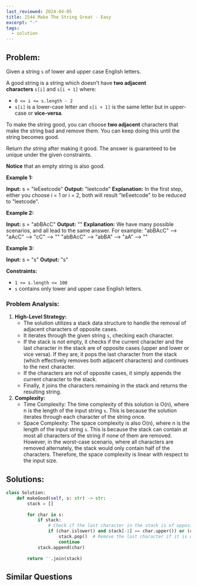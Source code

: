 ```yaml
---
last_reviewed: 2024-04-05
title: 1544 Make The String Great - Easy
excerpt: "-"
tags:
  - solution
---
```

## Problem:
Given a string `s` of lower and upper case English letters.

A good string is a string which doesn't have **two adjacent characters** `s[i]` and `s[i + 1]` where:

- `0 <= i <= s.length - 2`
- `s[i]` is a lower-case letter and `s[i + 1]` is the same letter but in upper-case or **vice-versa**.

To make the string good, you can choose **two adjacent** characters that make the string bad and remove them. You can keep doing this until the string becomes good.

Return _the string_ after making it good. The answer is guaranteed to be unique under the given constraints.

**Notice** that an empty string is also good.

**Example 1:**

**Input:** s = "leEeetcode"
**Output:** "leetcode"
**Explanation:** In the first step, either you choose i = 1 or i = 2, both will result "leEeetcode" to be reduced to "leetcode".

**Example 2:**

**Input:** s = "abBAcC"
**Output:** ""
**Explanation:** We have many possible scenarios, and all lead to the same answer. For example:
"abBAcC" --> "aAcC" --> "cC" --> ""
"abBAcC" --> "abBA" --> "aA" --> ""

**Example 3:**

**Input:** s = "s"
**Output:** "s"

**Constraints:**

- `1 <= s.length <= 100`
- `s` contains only lower and upper case English letters.

### Problem Analysis:
1. **High-Level Strategy:**
    - The solution utilizes a stack data structure to handle the removal of adjacent characters of opposite cases.
    - It iterates through the given string `s`, checking each character.
    - If the stack is not empty, it checks if the current character and the last character in the stack are of opposite cases (upper and lower or vice versa). If they are, it pops the last character from the stack (which effectively removes both adjacent characters) and continues to the next character.
    - If the characters are not of opposite cases, it simply appends the current character to the stack.
    - Finally, it joins the characters remaining in the stack and returns the resulting string.
2. **Complexity:**
    - Time Complexity: The time complexity of this solution is O(n), where n is the length of the input string `s`. This is because the solution iterates through each character of the string once.
    - Space Complexity: The space complexity is also O(n), where n is the length of the input string `s`. This is because the stack can contain at most all characters of the string if none of them are removed. However, in the worst-case scenario, where all characters are removed alternately, the stack would only contain half of the characters. Therefore, the space complexity is linear with respect to the input size.

## Solutions:

```python
class Solution:
    def makeGood(self, s: str) -> str:
        stack = []
        
        for char in s:
            if stack:
                # Check if the last character in the stack is of opposite case
                if (char.islower() and stack[-1] == char.upper()) or (char.isupper() and stack[-1] == char.lower()):
                    stack.pop()  # Remove the last character if it is of opposite case
                    continue
            stack.append(char)
        
        return ''.join(stack)
```

## Similar Questions